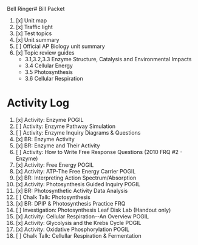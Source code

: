 Bell Ringer# Bill Packet

1. [x] Unit map
2. [x] Traffic light
3. [x] Test topics
4. [x] Unit summary
5. [ ] Official AP Biology unit summary
6. [x] Topic review guides
	- 3.1,3.2,3.3 Enzyme Structure, Catalysis and Environmental Impacts  
	- 3.4 Cellular Energy  
	- 3.5 Photosynthesis  
	- 3.6 Cellular Respiration

# Activity Log 

1. [x] Activity: Enzyme POGIL
2. [ ] Activity: Enzyme Pathway Simulation
3. [ ] Activity: Enzyme Inquiry Diagrams & Questions
4. [x] BR: Enzyme Activity
5. [x] BR: Enzyme and Their Activity
6. [ ] Activity: How to Write Free Response Questions (2010 FRQ #2 - Enzyme)
7. [x] Activity: Free Energy POGIL
8. [x] Activity: ATP-The Free Energy Carrier POGIL
9. [x] BR: Interpreting Action Spectrum/Absorption
10. [x] Activity: Photosynthesis Guided Inquiry POGIL
11. [x] BR: Photosynthetic Activity Data Analysis
12. [ ] Chalk Talk: Photosynthesis
13. [x] BR: DPIP & Photosynthesis Practice FRQ
14. [ ] Investigation: Photosynthesis Leaf Disk Lab (Handout only)
15. [x] Activity: Cellular Respiration--An Overview POGIL
16. [x] Activity: Glycolysis and the Krebs Cycle POGIL
17. [x] Activity: Oxidative Phosphorylation POGIL
18. [ ] Chalk Talk: Cellullar Respiration & Fermentation
